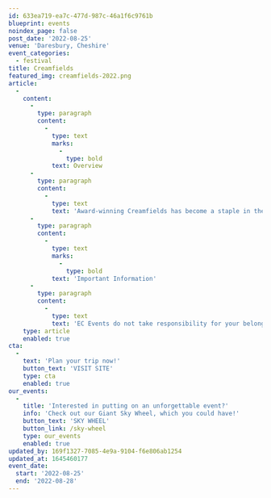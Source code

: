 ```yaml
---
id: 633ea719-ea7c-477d-987c-46a1f6c9761b
blueprint: events
noindex_page: false
post_date: '2022-08-25'
venue: 'Daresbury, Cheshire'
event_categories:
  - festival
title: Creamfields
featured_img: creamfields-2022.png
article:
  -
    content:
      -
        type: paragraph
        content:
          -
            type: text
            marks:
              -
                type: bold
            text: Overview
      -
        type: paragraph
        content:
          -
            type: text
            text: 'Award-winning Creamfields has become a staple in the calendar of UK festivals. Usually a sold-out festival, this is one to get involved with! Fill your August bank holiday weekend with great music, attractions, food and even wilder rides.  '
      -
        type: paragraph
        content:
          -
            type: text
            marks:
              -
                type: bold
            text: 'Important Information'
      -
        type: paragraph
        content:
          -
            type: text
            text: 'EC Events do not take responsibility for your belongings whilst using our rides.'
    type: article
    enabled: true
cta:
  -
    text: 'Plan your trip now!'
    button_text: 'VISIT SITE'
    type: cta
    enabled: true
our_events:
  -
    title: 'Interested in putting on an unforgettable event?'
    info: 'Check out our Giant Sky Wheel, which you could have!'
    button_text: 'SKY WHEEL'
    button_link: /sky-wheel
    type: our_events
    enabled: true
updated_by: 169f1327-7085-4e9a-9104-f6e806ab1254
updated_at: 1645460177
event_date:
  start: '2022-08-25'
  end: '2022-08-28'
---
```

